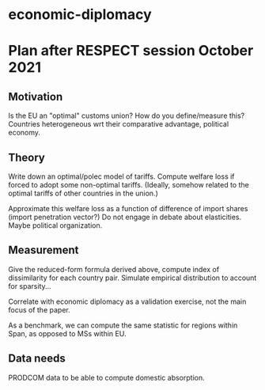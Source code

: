 # economic-diplomacy

# Plan after RESPECT session October 2021
## Motivation
Is the EU an "optimal" customs union? How do you define/measure this? Countries heterogeneous wrt their comparative advantage, political economy.
## Theory
Write down an optimal/polec model of tariffs. Compute welfare loss if forced to adopt some non-optimal tariffs. (Ideally, somehow related to the optimal tariffs of other countries in the union.)

Approximate this welfare loss as a function of difference of import shares (import penetration vector?) Do not engage in debate about elasticities. Maybe political organization.

## Measurement
Give the reduced-form formula derived above, compute index of dissimilarity for each country pair. Simulate empirical distribution to account for sparsity...

Correlate with economic diplomacy as a validation exercise, not the main focus of the paper.

As a benchmark, we can compute the same statistic for regions within Span, as opposed to MSs within EU.

## Data needs
PRODCOM data to be able to compute domestic absorption.
